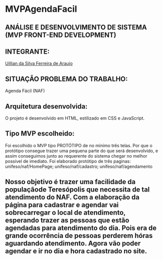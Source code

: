 <p allgn="center"></p>

# MVPAgendaFacil

ANÁLISE E DESENVOLVIMENTO DE SISTEMA (MVP FRONT-END DEVELOPMENT)
----------


INTEGRANTE:
----------
[Uillian da Silva Ferreira de Araujo][1]

SITUAÇÃO PROBLEMA DO TRABALHO: 
-----------
Agenda Fácil (NAF)

Arquitetura desenvolvida:
-----------
O projeto é desenvolvido em HTML, estilizado em CSS e JavaScript.

Tipo MVP escolheido:
------------
Foi escolhido o MVP tipo PROTÓTIPO de no mínimo três telas. Por que o protótipo consegue trazer uma pequena parte do que será desenvolvido, e assim conseguimos junto ao requerente do sistema chegar no melhor possível de imediato.
Foi elaborado protótipo de três paginas: unifeso/naf/HomePage; unifeso/naf/cadastro; unifeso/naf/agendamento

Nosso objetivo é trazer uma facilidade da populaçãode Teresópolis que necessita de tal atendimento do NAF. Com a elaboração da página para cadastrar e agendar vai sobrecarregar o local de atendimento, esperando trazer as pessoas que estão agendadas para atendimento do dia.
Pois era de grande ocorrência de pessoas perderem hóras aguardando atendimento. Agora vão poder agendar e ir no dia e hora cadastrado no site.
-----------

[1]: https://www.linkedin.com/in/uillian-silva-3a6501312/
